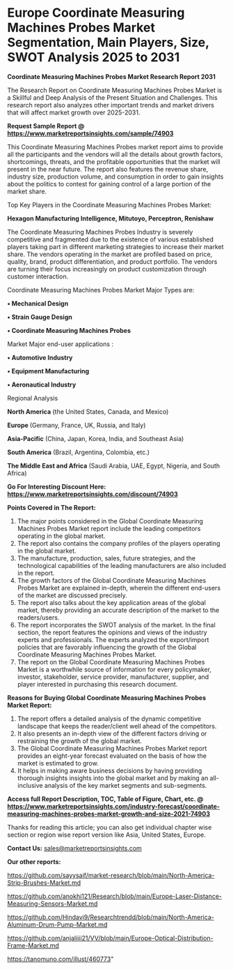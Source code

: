 # Europe Coordinate Measuring Machines Probes Market Segmentation, Main Players, Size, SWOT Analysis 2025 to 2031

<strong>Coordinate Measuring Machines Probes Market Research Report 2031</strong>

The Research Report on Coordinate Measuring Machines Probes Market is a Skillful and Deep Analysis of the Present Situation and Challenges. This research report also analyzes other important trends and market drivers that will affect market growth over 2025-2031.

<strong>Request Sample Report @ <a href=https://www.marketreportsinsights.com/sample/74903>https://www.marketreportsinsights.com/sample/74903</a></strong>

This Coordinate Measuring Machines Probes market report aims to provide all the participants and the vendors will all the details about growth factors, shortcomings, threats, and the profitable opportunities that the market will present in the near future. The report also features the revenue share, industry size, production volume, and consumption in order to gain insights about the politics to contest for gaining control of a large portion of the market share.

Top Key Players in the Coordinate Measuring Machines Probes Market:

<strong>Hexagon Manufacturing Intelligence, Mitutoyo, Perceptron, Renishaw</strong>

The Coordinate Measuring Machines Probes Industry is severely competitive and fragmented due to the existence of various established players taking part in different marketing strategies to increase their market share. The vendors operating in the market are profiled based on price, quality, brand, product differentiation, and product portfolio. The vendors are turning their focus increasingly on product customization through customer interaction.

Coordinate Measuring Machines Probes Market Major Types are:

<strong>• Mechanical Design

• Strain Gauge Design

• Coordinate Measuring Machines Probes</strong>

Market Major end-user applications :

<strong>• Automotive Industry

• Equipment Manufacturing

• Aeronautical Industry</strong>

Regional Analysis

</u><strong><b>North America</b></strong> (the United States, Canada, and Mexico)

<strong><b>Europe </b></strong>(Germany, France, UK, Russia, and Italy)

<strong><b>Asia-Pacific</b></strong> (China, Japan, Korea, India, and Southeast Asia)

<strong><b>South America</b></strong> (Brazil, Argentina, Colombia, etc.)

<strong><b>The Middle East and Africa</b></strong> (Saudi Arabia, UAE, Egypt, Nigeria, and South Africa)

<strong>Go For Interesting Discount Here: <a href=https://www.marketreportsinsights.com/discount/74903>https://www.marketreportsinsights.com/discount/74903</a></strong>

<strong>Points Covered in The Report:</strong>
<ol>
  <li>The major points considered in the Global Coordinate Measuring Machines Probes Market report include the leading competitors operating in the global market.</li>
  <li>The report also contains the company profiles of the players operating in the global market.</li>
  <li>The manufacture, production, sales, future strategies, and the technological capabilities of the leading manufacturers are also included in the report.</li>
  <li>The growth factors of the Global Coordinate Measuring Machines Probes Market are explained in-depth, wherein the different end-users of the market are discussed precisely.</li>
  <li>The report also talks about the key application areas of the global market, thereby providing an accurate description of the market to the readers/users.</li>
  <li>The report incorporates the SWOT analysis of the market. In the final section, the report features the opinions and views of the industry experts and professionals. The experts analyzed the export/import policies that are favorably influencing the growth of the Global Coordinate Measuring Machines Probes Market.</li>
  <li>The report on the Global Coordinate Measuring Machines Probes Market is a worthwhile source of information for every policymaker, investor, stakeholder, service provider, manufacturer, supplier, and player interested in purchasing this research document.</li>
</ol>
<strong>Reasons for Buying Global Coordinate Measuring Machines Probes Market Report:</strong>

<ol>
  <li>The report offers a detailed analysis of the dynamic competitive landscape that keeps the reader/client well ahead of the competitors.</li>
  <li>It also presents an in-depth view of the different factors driving or restraining the growth of the global market.</li>
  <li>The Global Coordinate Measuring Machines Probes Market report provides an eight-year forecast evaluated on the basis of how the market is estimated to grow.</li>
  <li>It helps in making aware business decisions by having providing thorough insights insights into the global market and by making an all-inclusive analysis of the key market segments and sub-segments.</li>
</ol>
<strong>Access full Report Description, TOC, Table of Figure, Chart, etc. @ <a href=https://www.marketreportsinsights.com/industry-forecast/coordinate-measuring-machines-probes-market-growth-and-size-2021-74903>https://www.marketreportsinsights.com/industry-forecast/coordinate-measuring-machines-probes-market-growth-and-size-2021-74903</a></strong>


Thanks for reading this article; you can also get individual chapter wise section or region wise report version like Asia, United States, Europe.

<strong>Contact Us:</strong>
sales@marketreportsinsights.com

<strong>Our other reports:</strong>

<a href=https://github.com/sayysaif/market-research/blob/main/North-America-Strip-Brushes-Market.md>https://github.com/sayysaif/market-research/blob/main/North-America-Strip-Brushes-Market.md</a>

<a href=https://github.com/anokhi121/Research/blob/main/Europe-Laser-Distance-Measuring-Sensors-Market.md>https://github.com/anokhi121/Research/blob/main/Europe-Laser-Distance-Measuring-Sensors-Market.md</a>

<a href=https://github.com/Hindavi9/Researchtrendd/blob/main/North-America-Aluminum-Drum-Pump-Market.md>https://github.com/Hindavi9/Researchtrendd/blob/main/North-America-Aluminum-Drum-Pump-Market.md</a>

<a href=https://github.com/anjaliiii21/VV/blob/main/Europe-Optical-Distribution-Frame-Market.md>https://github.com/anjaliiii21/VV/blob/main/Europe-Optical-Distribution-Frame-Market.md</a>

<a href=https://tanomuno.com/illust/460773>https://tanomuno.com/illust/460773</a>"

